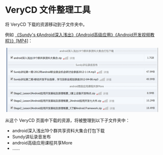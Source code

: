 VeryCD 文件整理工具
==================
将 VeryCD 下载的资源移动到子文件夹中。

例如 [《Sundy's 《Android深入浅出》《Android高级应用》《Android开发视频教程》》[MP4]](http://www.verycd.com/topics/2900036/)：

![VeryCD 资源示例](snipaste20170306_094333.png)

从这个 VeryCD 页面中下载的资源，将被整理到以下子文件夹中：

- android深入浅出19个群共享资料大集合打包下载
- Sundy讲坛录音发布
- android高级应用课程共享More
- ……